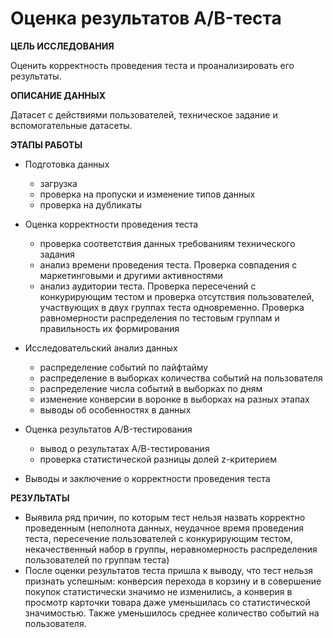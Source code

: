 # Оценка результатов A/B-теста

**ЦЕЛЬ ИССЛЕДОВАНИЯ**

Оценить корректность проведения теста и проанализировать его результаты.

**ОПИСАНИЕ ДАННЫХ**

Датасет с действиями пользователей, техническое задание и вспомогательные датасеты.

**ЭТАПЫ РАБОТЫ**
    
- Подготовка данных

    - загрузка
    - проверка на пропуски и изменение типов данных
    - проверка на дубликаты

- Оценка корректности проведения теста

    - проверка соответствия данных требованиям технического задания
    - анализ времени проведения теста. Проверка совпадения с маркетинговыми и другими активностями
    - анализ аудитории теста. Проверка пересечений с конкурирующим тестом и проверка отсутствия пользователей, участвующих в двух группах теста одновременно. Проверка равномерности распределения по тестовым группам и правильность их формирования
    
- Исследовательский анализ данных
    - распределение событий по лайфтайму
    - распределение в выборках количества событий на пользователя
    - распределение числа событий в выборках по дням
    - изменение конверсии в воронке в выборках на разных этапах
    - выводы об особенностях в данных
    
- Оценка результатов A/B-тестирования

    - вывод о результатах A/В-тестирования
    - проверка статистической разницы долей z-критерием
    
- Выводы и заключение о корректности проведения теста


**РЕЗУЛЬТАТЫ** 

- Выявила ряд причин, по которым тест нельзя назвать корректно проведенным (неполнота данных, неудачное время проведения теста, пересечение пользователей с конкурирующим тестом, некачественный набор в группы, неравномерность распределения пользователей по группам теста)
- После оценки результатов теста пришла к выводу, что тест нельзя признать успешным: конверсия перехода в корзину и в совершение покупок статистически значимо не изменились, а конверия в просмотр карточки товара даже уменьшилась со статистической значимостью. Также уменьшилось среднее количество событий на пользователя.
